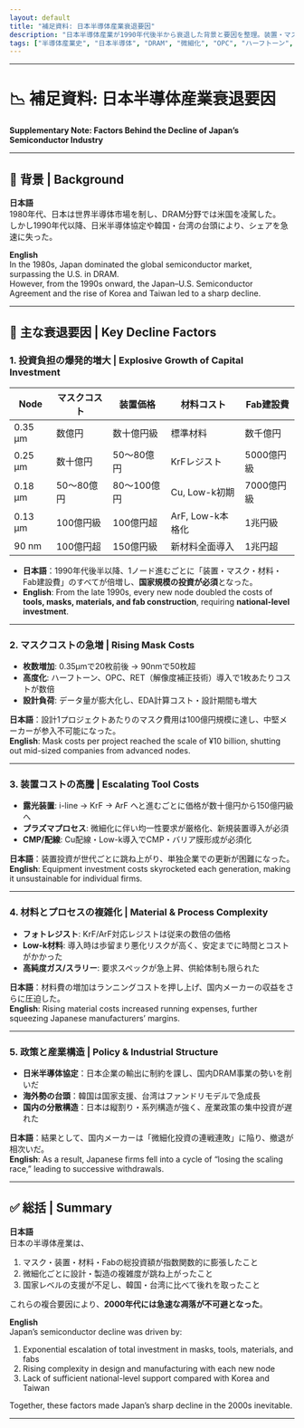 ```yaml
---
layout: default
title: "補足資料: 日本半導体産業衰退要因"
description: "日本半導体産業が1990年代後半から衰退した背景と要因を整理。装置・マスクコストの急増、OPCやハーフトーン技術による複雑化、巨額投資の限界、国策不在などを解説。"
tags: ["半導体産業史", "日本半導体", "DRAM", "微細化", "OPC", "ハーフトーン", "投資コスト", "国策", "衰退要因"]
---
```


---

# 📉 補足資料: 日本半導体産業衰退要因  
**Supplementary Note: Factors Behind the Decline of Japan’s Semiconductor Industry**

---

## 🧭 背景 | Background  

**日本語**  
1980年代、日本は世界半導体市場を制し、DRAM分野では米国を凌駕した。  
しかし1990年代以降、日米半導体協定や韓国・台湾の台頭により、シェアを急速に失った。  

**English**  
In the 1980s, Japan dominated the global semiconductor market, surpassing the U.S. in DRAM.  
However, from the 1990s onward, the Japan–U.S. Semiconductor Agreement and the rise of Korea and Taiwan led to a sharp decline.  

---

## 🔑 主な衰退要因 | Key Decline Factors  

### 1. 投資負担の爆発的増大 | Explosive Growth of Capital Investment  

| Node | マスクコスト | 装置価格 | 材料コスト | Fab建設費 |
|------|--------------|----------|------------|-----------|
| 0.35 µm | 数億円 | 数十億円級 | 標準材料 | 数千億円 |
| 0.25 µm | 数十億円 | 50〜80億円 | KrFレジスト | 5000億円級 |
| 0.18 µm | 50〜80億円 | 80〜100億円 | Cu, Low-k初期 | 7000億円級 |
| 0.13 µm | 100億円級 | 100億円超 | ArF, Low-k本格化 | 1兆円級 |
| 90 nm | 100億円超 | 150億円級 | 新材料全面導入 | 1兆円超 |

- **日本語**：1990年代後半以降、1ノード進むごとに「装置・マスク・材料・Fab建設費」のすべてが倍増し、**国家規模の投資が必須**となった。  
- **English**: From the late 1990s, every new node doubled the costs of **tools, masks, materials, and fab construction**, requiring **national-level investment**.  

---

### 2. マスクコストの急増 | Rising Mask Costs  

- **枚数増加**: 0.35µmで20枚前後 → 90nmで50枚超  
- **高度化**: ハーフトーン、OPC、RET（解像度補正技術）導入で1枚あたりコストが数倍  
- **設計負荷**: データ量が膨大化し、EDA計算コスト・設計期間も増大  

**日本語**：設計1プロジェクトあたりのマスク費用は100億円規模に達し、中堅メーカーが参入不可能になった。  
**English**: Mask costs per project reached the scale of ¥10 billion, shutting out mid-sized companies from advanced nodes.  

---

### 3. 装置コストの高騰 | Escalating Tool Costs  

- **露光装置**: i-line → KrF → ArF へと進むごとに価格が数十億円から150億円級へ  
- **プラズマプロセス**: 微細化に伴い均一性要求が厳格化、新規装置導入が必須  
- **CMP/配線**: Cu配線・Low-k導入でCMP・バリア膜形成が必須化  

**日本語**：装置投資が世代ごとに跳ね上がり、単独企業での更新が困難になった。  
**English**: Equipment investment costs skyrocketed each generation, making it unsustainable for individual firms.  

---

### 4. 材料とプロセスの複雑化 | Material & Process Complexity  

- **フォトレジスト**: KrF/ArF対応レジストは従来の数倍の価格  
- **Low-k材料**: 導入時は歩留まり悪化リスクが高く、安定までに時間とコストがかかった  
- **高純度ガス/スラリー**: 要求スペックが急上昇、供給体制も限られた  

**日本語**：材料費の増加はランニングコストを押し上げ、国内メーカーの収益をさらに圧迫した。  
**English**: Rising material costs increased running expenses, further squeezing Japanese manufacturers’ margins.  

---

### 5. 政策と産業構造 | Policy & Industrial Structure  

- **日米半導体協定**：日本企業の輸出に制約を課し、国内DRAM事業の勢いを削いだ  
- **海外勢の台頭**：韓国は国家支援、台湾はファンドリモデルで急成長  
- **国内の分散構造**：日本は縦割り・系列構造が強く、産業政策の集中投資が遅れた  

**日本語**：結果として、国内メーカーは「微細化投資の連戦連敗」に陥り、撤退が相次いだ。  
**English**: As a result, Japanese firms fell into a cycle of “losing the scaling race,” leading to successive withdrawals.  

---

## ✅ 総括 | Summary  

**日本語**  
日本の半導体産業は、  
1. マスク・装置・材料・Fabの総投資額が指数関数的に膨張したこと  
2. 微細化ごとに設計・製造の複雑度が跳ね上がったこと  
3. 国家レベルの支援が不足し、韓国・台湾に比べて後れを取ったこと  

これらの複合要因により、**2000年代には急速な凋落が不可避となった**。  

**English**  
Japan’s semiconductor decline was driven by:  
1. Exponential escalation of total investment in masks, tools, materials, and fabs  
2. Rising complexity in design and manufacturing with each new node  
3. Lack of sufficient national-level support compared with Korea and Taiwan  

Together, these factors made Japan’s sharp decline in the 2000s inevitable.  

---
